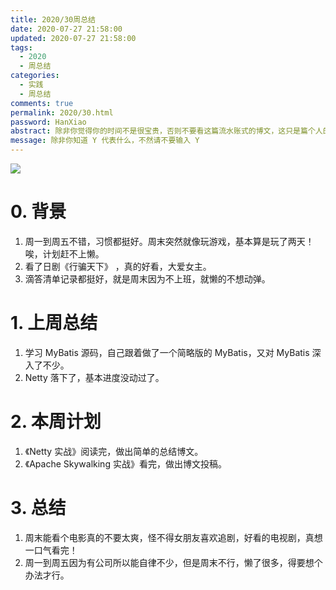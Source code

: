 ```yaml
---
title: 2020/30周总结
date: 2020-07-27 21:58:00
updated: 2020-07-27 21:58:00
tags:
  - 2020
  - 周总结
categories: 
  - 实践
  - 周总结
comments: true
permalink: 2020/30.html  
password: HanXiao
abstract: 除非你觉得你的时间不是很宝贵，否则不要看这篇流水账式的博文，这只是篇个人的工作的学习一个总结而已，没有包含任何的技术细节
message: 除非你知道 Y 代表什么，不然请不要输入 Y
---
```


![][0]

# 0. 背景

1. 周一到周五不错，习惯都挺好。周末突然就像玩游戏，基本算是玩了两天！唉，计划赶不上懒。
2. 看了日剧《行骗天下》 ，真的好看，大爱女主。
3. 滴答清单记录都挺好，就是周末因为不上班，就懒的不想动弹。

<!--more-->

# 1. 上周总结

1. 学习 MyBatis 源码，自己跟着做了一个简略版的 MyBatis，又对 MyBatis 深入了不少。
2. Netty 落下了，基本进度没动过了。

# 2. 本周计划

1. 《Netty 实战》阅读完，做出简单的总结博文。
2. 《Apache Skywalking 实战》看完，做出博文投稿。

# 3. 总结

1. 周末能看个电影真的不要太爽，怪不得女朋友喜欢追剧，好看的电视剧，真想一口气看完！
2. 周一到周五因为有公司所以能自律不少，但是周末不行，懒了很多，得要想个办法才行。

[0]: https://leran2deeplearnjavawebtech.oss-cn-beijing.aliyuncs.com/background/2020-08-04%E8%A1%8C%E9%AA%97%E5%A4%A9%E4%B8%8B.jpg